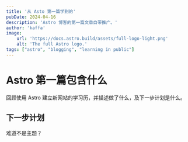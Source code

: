 ```yaml
---
title: '从 Asto 第一篇学到的'
pubDate: 2024-04-16
description: 'Astro 博客的第一篇文章自带推广。'
author: 'kaffa'
image:
    url: 'https://docs.astro.build/assets/full-logo-light.png'
    alt: 'The full Astro logo.'
tags: ["astro", "blogging", "learning in public"]
---
```


# Astro 第一篇包含什么

回顾使用 Astro 建立新网站的学习历，并描述做了什么，及下一步计划是什么。

## 下一步计划

难道不是主题？
